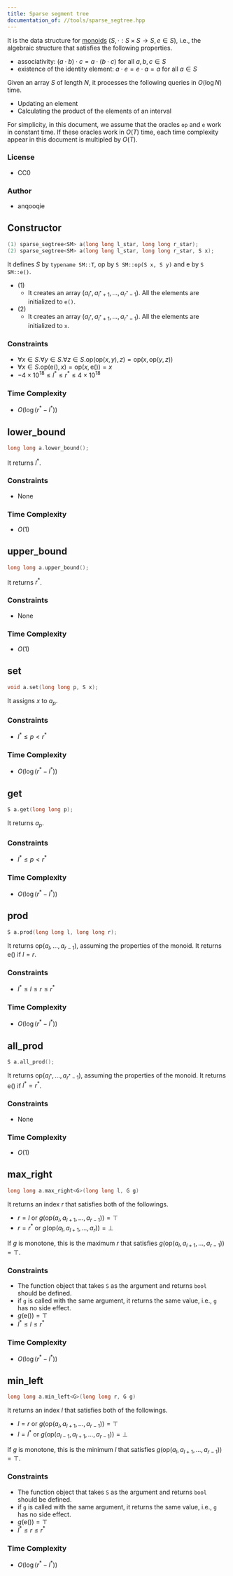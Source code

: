 ```yaml
---
title: Sparse segment tree
documentation_of: //tools/sparse_segtree.hpp
---
```


It is the data structure for [monoids](https://en.wikipedia.org/wiki/Monoid) $(S, \cdot: S \times S \to S, e \in S)$, i.e., the algebraic structure that satisfies the following properties.

- associativity: $(a \cdot b) \cdot c = a \cdot (b \cdot c)$ for all $a, b, c \in S$
- existence of the identity element: $a \cdot e = e \cdot a = a$ for all $a \in S$

Given an array $S$ of length $N$, it processes the following queries in $O(\log N)$ time.

- Updating an element
- Calculating the product of the elements of an interval

For simplicity, in this document, we assume that the oracles `op` and `e` work in constant time. If these oracles work in $O(T)$ time, each time complexity appear in this document is multipled by $O(T)$.

### License
- CC0

### Author
- anqooqie

## Constructor
```cpp
(1) sparse_segtree<SM> a(long long l_star, long long r_star);
(2) sparse_segtree<SM> a(long long l_star, long long r_star, S x);
```

It defines $S$ by `typename SM::T`, $\mathrm{op}$ by `S SM::op(S x, S y)` and $\mathrm{e}$ by `S SM::e()`.

- (1)
    - It creates an array $(a_{l^\ast}, a_{l^\ast + 1}, \ldots, a_{r^\ast - 1})$. All the elements are initialized to `e()`.
- (2)
    - It creates an array $(a_{l^\ast}, a_{l^\ast + 1}, \ldots, a_{r^\ast - 1})$. All the elements are initialized to `x`.

### Constraints
- $\forall x \in S. \forall y \in S. \forall z \in S. \mathrm{op}(\mathrm{op}(x, y), z) = \mathrm{op}(x, \mathrm{op}(y, z))$
- $\forall x \in S. \mathrm{op}(\mathrm{e}(), x) = \mathrm{op}(x, \mathrm{e}()) = x$
- $-4 \times 10^{18} \leq l^\ast \leq r^\ast \leq 4 \times 10^{18}$

### Time Complexity
- $O(\log (r^\ast - l^\ast))$

## lower_bound
```cpp
long long a.lower_bound();
```

It returns $l^\ast$.

### Constraints
- None

### Time Complexity
- $O(1)$

## upper_bound
```cpp
long long a.upper_bound();
```

It returns $r^\ast$.

### Constraints
- None

### Time Complexity
- $O(1)$

## set
```cpp
void a.set(long long p, S x);
```

It assigns $x$ to $a_p$.

### Constraints
- $l^\ast \leq p < r^\ast$

### Time Complexity
- $O(\log (r^\ast - l^\ast))$

## get
```cpp
S a.get(long long p);
```

It returns $a_p$.

### Constraints
- $l^\ast \leq p < r^\ast$

### Time Complexity
- $O(\log (r^\ast - l^\ast))$

## prod
```cpp
S a.prod(long long l, long long r);
```

It returns $\mathrm{op}(a_l, \ldots, a_{r - 1})$, assuming the properties of the monoid.
It returns $\mathrm{e}()$ if $l = r$.

### Constraints
- $l^\ast \leq l \leq r \leq r^\ast$

### Time Complexity
- $O(\log (r^\ast - l^\ast))$

## all_prod
```cpp
S a.all_prod();
```

It returns $\mathrm{op}(a_{l^\ast}, \ldots, a_{r^\ast - 1})$, assuming the properties of the monoid.
It returns $\mathrm{e}()$ if $l^\ast = r^\ast$.

### Constraints
- None

### Time Complexity
- $O(1)$

## max_right
```cpp
long long a.max_right<G>(long long l, G g)
```

It returns an index $r$ that satisfies both of the followings.

- $r = l$ or $g(\mathrm{op}(a_l, a_{l + 1}, \ldots, a_{r - 1})) = \top$
- $r = r^\ast$ or $g(\mathrm{op}(a_l, a_{l + 1}, \ldots, a_r)) = \bot$

If $g$ is monotone, this is the maximum $r$ that satisfies $g(\mathrm{op}(a_l, a_{l + 1}, \ldots, a_{r - 1})) = \top$.

### Constraints
- The function object that takes `S` as the argument and returns `bool` should be defined.
- if `g` is called with the same argument, it returns the same value, i.e., `g` has no side effect.
- $g(\mathrm{e}()) = \top$
- $l^\ast \leq l \leq r^\ast$

### Time Complexity
- $O(\log (r^\ast - l^\ast))$

## min_left
```cpp
long long a.min_left<G>(long long r, G g)
```
It returns an index $l$ that satisfies both of the followings.

- $l = r$ or $g(\mathrm{op}(a_l, a_{l + 1}, \ldots, a_{r - 1})) = \top$
- $l = l^\ast$ or $g(\mathrm{op}(a_{l - 1}, a_{l + 1}, \ldots, a_{r - 1})) = \bot$

If $g$ is monotone, this is the minimum $l$ that satisfies $g(\mathrm{op}(a_l, a_{l + 1}, \ldots, a_{r - 1})) = \top$.

### Constraints
- The function object that takes `S` as the argument and returns `bool` should be defined.
- if `g` is called with the same argument, it returns the same value, i.e., `g` has no side effect.
- $g(\mathrm{e}()) = \top$
- $l^\ast \leq r \leq r^\ast$

### Time Complexity
- $O(\log (r^\ast - l^\ast))$
